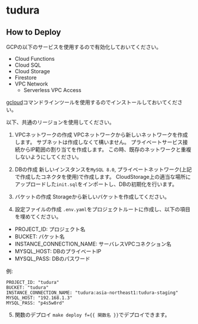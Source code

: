 # tudura

## How to Deploy
GCPの以下のサービスを使用するので有効化しておいてください。
- Cloud Functions
- Cloud SQL
- Cloud Storage
- Firestore
- VPC Network
  - Serverless VPC Access

[gcloud](https://cloud.google.com/functions/docs/quickstart)コマンドラインツールを使用するのでインストールしておいてください。

以下、共通のリージョンを使用してください。

1. VPCネットワークの作成
VPCネットワークから新しいネットワークを作成します。
サブネットは作成しなくて構いません。
プライベートサービス接続からIP範囲の割り当てを作成します。
この時、既存のネットワークと重複しないようにしてください。

2. DBの作成
新しいインスタンスを`MySQL 8.0`, プライベートネットワーク(上記で作成したコネクタを使用)で作成します。
CloudStorage上の適当な場所にアップロードした`init.sql`をインポートし、DBの初期化を行います。

3. バケットの作成
Storageから新しいバケットを作成してください。

4. 設定ファイルの作成
`.env.yaml`をプロジェクトルートに作成し、以下の項目を埋めてください。
- PROJECT_ID: プロジェクト名
- BUCKET: バケット名
- INSTANCE_CONNECTION_NAME: サーバレスVPCコネクション名
- MYSQL_HOST: DBのプライベートIP
- MYSQL_PASS: DBのパスワード

例:
```
PROJECT_ID: "tudura"
BUCKET: "tudura"
INSTANCE_CONNECTION_NAME: "tudura:asia-northeast1:tudura-staging"
MYSQL_HOST: "192.168.1.3"
MYSQL_PASS: "p4s5w0rd"
```

5. 関数のデプロイ
`make deploy f={{ 関数名 }}`でデプロイできます。
